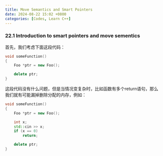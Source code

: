 ```yaml
---
title: Move Semantics and Smart Pointers
date: 2024-08-22 15:02 +0800
categories: [Codes, Learn C++]
---
```


### 22.1 Introduction to smart pointers and move sementics

首先，我们考虑下面这段代码：

```c++
void someFunction()
{
    Foo *ptr = new Foo();

    delete ptr;
}
```

这段代码没有什么问题，但是当情况变复杂时，比如函数有多个return语句，那么我们就有可能漏掉删除分配的内存，例如：

```c++
void someFunction()
{
    Foo *ptr = new Foo();

    int x;
    std::cin >> x;
    if (x == 0)
        return;

    delete ptr;
}
```

